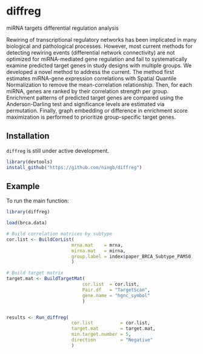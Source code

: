 
# diffreg
miRNA targets differential regulation analysis
<!-- badges: start -->
<!-- badges: end -->

Rewiring of transcriptional regulatory networks has been implicated in many biological and pathological processes. However, most current methods for detecting rewiring events (differential network connectivity) are not optimized for miRNA-mediated gene regulation and fail to systematically examine predicted target genes in study designs with multiple groups. We developed a novel method to address the current. The method first estimates miRNA-gene expression correlations with Spatial Quantile Normalization to remove the mean-correlation relationship. Then, for each miRNA, genes are ranked by their correlation strength per group. Enrichment patterns of predicted target genes are compared using the Anderson-Darling test and significance levels are estimated via permutation. Finally, graph embedding or difference in enrichment score maximization is performed to prioritize group-specific target genes. 

## Installation

`diffreg` is still under active development.

``` r
library(devtools)
install_github("https://github.com/ningb/diffreg")
```

## Example

To run the main function:

``` r
library(diffreg)

load(brca.data)

# Build correlation matrices by subtype
cor.list <- BuildCorList(
						mrna.mat    = mrna,
						mirna.mat   = mirna,
						group.label = index$paper_BRCA_Subtype_PAM50
						)

# Build target matrix
target.mat <- BuildTargetMat(
							cor.list  = cor.list,
							Pair.df   = "TargetScan",
							gene.name = "hgnc_symbol"
							)


results <- Run_diffreg(
						cor.list          = cor.list,
						target.mat        = target.mat,
						min.target.number = 5,
						direction         = "Negative"
						)
```

